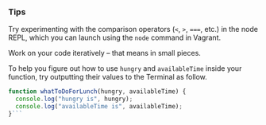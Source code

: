 ### Tips

Try experimenting with the comparison operators (`<`, `>`, `===`, etc.) in the node REPL, which you can launch using the `node` command in Vagrant.

Work on your code iteratively – that means in small pieces. 

To help you figure out how to use `hungry` and `availableTime` inside your function, try outputting their values to the Terminal as follow.
```javascript
function whatToDoForLunch(hungry, availableTime) {
  console.log("hungry is", hungry);
  console.log("availableTime is", availableTime);
}```